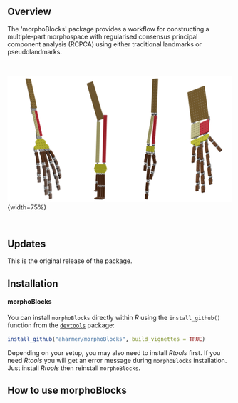 
Overview
--------

The 'morphoBlocks' package provides a workflow for constructing a multiple-part morphospace with regularised consensus principal component analysis (RCPCA) using either traditional landmarks or pseudolandmarks.

<br />  

![](https://github.com/aharmer/morphoBlocks/blob/main/man/figures/morphoBlocks_blockbones.png?raw=true){width=75%}

<br />  


Updates
-------

This is the original release of the package.


Installation
------------

#### morphoBlocks

You can install `morphoBlocks` directly within *R* using the `install_github()` function from the [`devtools`](https://www.rstudio.com/products/rpackages/devtools/) package:

``` r
install_github("aharmer/morphoBlocks", build_vignettes = TRUE)
```

Depending on your setup, you may also need to install *Rtools* first. If you need *Rtools* you will get an error message during `morphoBlocks` installation. Just install *Rtools* then reinstall `morphoBlocks`.


How to use morphoBlocks
---------------------

